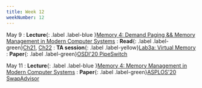 ```yaml
---
title: Week 12
weekNumber: 12
---
```


May 9
: **Lecture**{: .label .label-blue }[Memory 4: Demand Paging && Memory Management in Modern Computer Systems](/sp22/assets/slides/lec17_memory4.pdf)
    : **Read**{: .label .label-green}[Ch21](https://pages.cs.wisc.edu/~remzi/OSTEP/vm-beyondphys.pdf), [Ch22](https://pages.cs.wisc.edu/~remzi/OSTEP/vm-beyondphys-policy.pdf)
: **TA session**{: .label .label-yellow}[Lab3a: Virtual Memory](/sp22/assets/slides/TA_session3.pdf)
    : **Paper**{: .label .label-green}[OSDI'20 PipeSwitch](https://www.usenix.org/conference/osdi20/presentation/bai)

May 11
: **Lecture**{: .label .label-blue }[Memory 4: Memory Management in Modern Computer Systems](/sp22/assets/slides/lec17_memory4.pdf)
    : **Paper**{: .label .label-green}[ASPLOS'20 SwapAdvisor](https://dl.acm.org/doi/10.1145/3373376.3378530)

